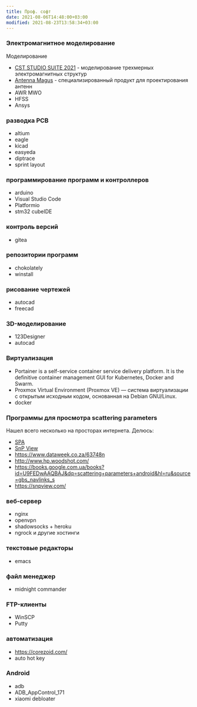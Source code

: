 ```yaml
---
title: Проф. софт
date: 2021-08-06T14:48:00+03:00
modified: 2021-08-23T13:58:34+03:00
---
```


### Электромагнитное моделирование
Моделирование
- [CST STUDIO SUITE 2021](http://eurointech.ru/eda/microwave_design/cst/CST-STUDIO-SUITE.phtml) - моделирование трехмерных электромагнитных структур
- [Antenna Magus](http://eurointech.ru/eda/microwave_design/cst/Antenna-Magus.phtml) - специализированный продукт для проектирования антенн
- AWR MWO
- HFSS
- Ansys

### разводка PCB
- altium
- eagle
- kicad
- easyeda
- diptrace
- sprint layout

### программирование программ и контроллеров
- arduino
- Visual Studio Code
- Platformio
- stm32 cubeIDE

### контроль версий
- gitea

### репозитории программ
- chokolately
- winstall

### рисование чертежей
- autocad
- freecad

### 3D-моделирование
- 123Designer
- autocad


### Виртуализация
- Portainer is a self-service container service delivery platform. It is the definitive container management GUI for Kubernetes, Docker and Swarm.
- Proxmox Virtual Environment (Proxmox VE) — система виртуализации с открытым исходным кодом, основанная на Debian GNU/Linux.
- docker

### Программы для просмотра scattering parameters

Нашел всего несколько на просторах интернета. Делюсь:
* [SPA](https://www.ag-rf-engineering.de/products/software/s-parameter-viewer/)
* [SnP View](#)
* https://www.dataweek.co.za/63748n
* http://www.hp.woodshot.com/
* https://books.google.com.ua/books?id=U9FEDwAAQBAJ&dq=scattering+parameters+android&hl=ru&source=gbs_navlinks_s
* https://snpview.com/


### веб-сервер
- nginx
- openvpn
- shadowsocks + heroku
- ngrock и другие хостинги

### текстовые редакторы
- emacs

### файл менеджер
- midnight commander

### FTP-клиенты
- WinSCP
- Putty

### автоматизация
- <https://corezoid.com/>
- auto hot key

### Android
- adb
- ADB_AppControl_171
- xiaomi debloater
